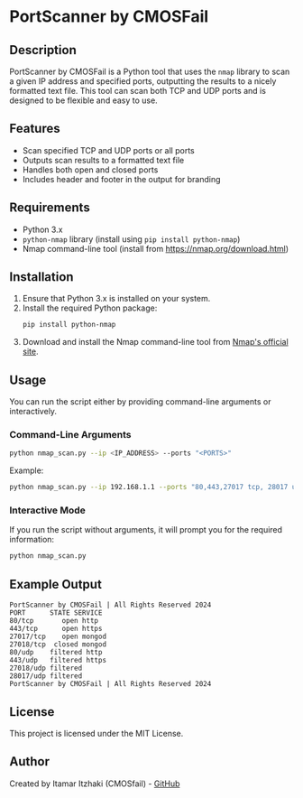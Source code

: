 
# PortScanner by CMOSFail

## Description

PortScanner by CMOSFail is a Python tool that uses the `nmap` library to scan a given IP address and specified ports, outputting the results to a nicely formatted text file. This tool can scan both TCP and UDP ports and is designed to be flexible and easy to use.

## Features

- Scan specified TCP and UDP ports or all ports
- Outputs scan results to a formatted text file
- Handles both open and closed ports
- Includes header and footer in the output for branding

## Requirements

- Python 3.x
- `python-nmap` library (install using `pip install python-nmap`)
- Nmap command-line tool (install from https://nmap.org/download.html)

## Installation

1. Ensure that Python 3.x is installed on your system.
2. Install the required Python package:
    ```bash
    pip install python-nmap
    ```
3. Download and install the Nmap command-line tool from [Nmap's official site](https://nmap.org/download.html).

## Usage

You can run the script either by providing command-line arguments or interactively.

### Command-Line Arguments

```bash
python nmap_scan.py --ip <IP_ADDRESS> --ports "<PORTS>"
```

Example:
```bash
python nmap_scan.py --ip 192.168.1.1 --ports "80,443,27017 tcp, 28017 udp, 27018"
```

### Interactive Mode

If you run the script without arguments, it will prompt you for the required information:

```bash
python nmap_scan.py
```

## Example Output

```
PortScanner by CMOSFail | All Rights Reserved 2024
PORT      STATE SERVICE
80/tcp       open http
443/tcp      open https
27017/tcp    open mongod
27018/tcp  closed mongod
80/udp    filtered http
443/udp   filtered https
27018/udp filtered 
28017/udp filtered 
PortScanner by CMOSFail | All Rights Reserved 2024
```

## License

This project is licensed under the MIT License.

## Author

Created by Itamar Itzhaki (CMOSfail) - [GitHub](https://github.com/CMOSfail)
